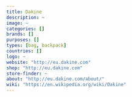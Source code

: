 ```yaml
---
title: Dakine
description: ~
image: ~
categories: []
brands: []
purposes: []
types: [bag, backpack]
countries: []
logo: ~
website: "http://eu.dakine.com"
shop: "http://eu.dakine.com"
store-finder: ~
about: "http://eu.dakine.com/about/"
wiki: "https://en.wikipedia.org/wiki/Dakine"
---
```

